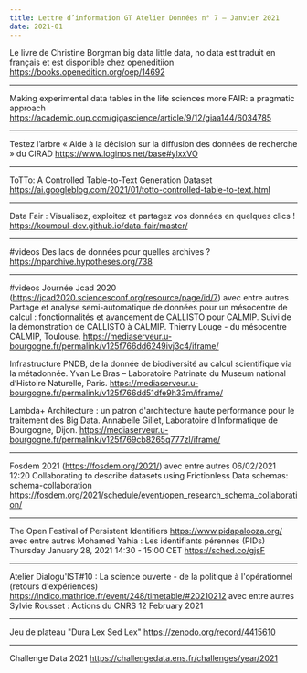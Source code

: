 ```yaml
---
title: Lettre d’information GT Atelier Données n° 7 – Janvier 2021
date: 2021-01
---
```


Le livre de Christine Borgman  big data little data, no data  est traduit  en français et est disponible chez openeditiion
https://books.openedition.org/oep/14692

******************************************************************************************************

Making experimental data tables in the life sciences more FAIR: a pragmatic approach
https://academic.oup.com/gigascience/article/9/12/giaa144/6034785

******************************************************************************************************

Testez l’arbre « Aide à la décision sur la diffusion des données de recherche » du CIRAD
https://www.loginos.net/base#ylxxVO

******************************************************************************************************

ToTTo: A Controlled Table-to-Text Generation Dataset
https://ai.googleblog.com/2021/01/totto-controlled-table-to-text.html

******************************************************************************************************

Data Fair : Visualisez, exploitez et partagez vos données en quelques clics !
https://koumoul-dev.github.io/data-fair/master/

******************************************************************************************************

#videos Des lacs de données pour quelles archives ?
https://nparchive.hypotheses.org/738

******************************************************************************************************

#videos Journée Jcad 2020 (https://jcad2020.sciencesconf.org/resource/page/id/7)
avec entre autres
Partage et analyse semi-automatique de données pour un mésocentre de calcul : fonctionnalités et avancement de CALLISTO pour CALMIP. Suivi de la démonstration de CALLISTO à CALMIP.
Thierry Louge - du mésocentre CALMIP, Toulouse.
https://mediaserveur.u-bourgogne.fr/permalink/v125f766dd6249ivj3c4/iframe/

Infrastructure PNDB, de la donnée de biodiversité au calcul scientifique via la métadonnée.
Yvan Le Bras – Laboratoire Patrinate du Museum national d’Histoire Naturelle, Paris.
https://mediaserveur.u-bourgogne.fr/permalink/v125f766dd51dfe9h33m/iframe/

Lambda+ Architecture : un patron d'architecture haute performance pour le traitement des Big Data.
Annabelle Gillet, Laboratoire d’Informatique de Bourgogne, Dijon.
https://mediaserveur.u-bourgogne.fr/permalink/v125f769cb8265q777zl/iframe/

******************************************************************************************************

Fosdem 2021 (https://fosdem.org/2021/)
avec entre autres
06/02/2021 12:20 Collaborating to describe datasets using Frictionless Data schemas: schema-collaboration
https://fosdem.org/2021/schedule/event/open_research_schema_collaboration/

******************************************************************************************************

The Open Festival of Persistent Identifiers https://www.pidapalooza.org/
avec entre autres
Mohamed Yahia : Les identifiants pérennes (PIDs)
Thursday January 28, 2021 14:30 - 15:00 CET
https://sched.co/gjsF

******************************************************************************************************

Atelier Dialogu'IST#10 : La science ouverte - de la politique à l'opérationnel (retours d'expériences)
https://indico.mathrice.fr/event/248/timetable/#20210212
avec entre autres
Sylvie Rousset : Actions du CNRS
12 February 2021

******************************************************************************************************

Jeu de plateau "Dura Lex Sed Lex"
https://zenodo.org/record/4415610

******************************************************************************************************

Challenge Data 2021
https://challengedata.ens.fr/challenges/year/2021

